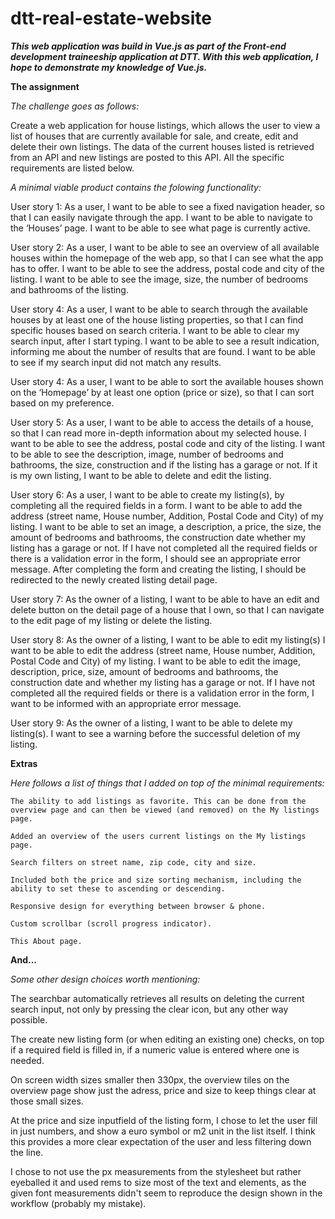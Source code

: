 # dtt-real-estate-website

***This web application was build in Vue.js as part of the Front-end development traineeship application at DTT. With this web application, I hope to demonstrate my knowledge of Vue.js.***

**The assignment**

*The challenge goes as follows:* 

Create a web application for house listings, which allows the user to view a list of houses that are currently available for sale, and create, edit and delete their own listings. The data of the current houses listed is retrieved from an API and new listings are posted to this API. All the specific requirements are listed below.

*A minimal viable product contains the folowing functionality:*

User story 1: As a user, I want to be able to see a fixed navigation header, so that I can easily navigate through the app.
    I want to be able to navigate to the ‘Houses’ page.
    I want to be able to see what page is currently active.

User story 2: As a user, I want to be able to see an overview of all available houses within the homepage of the web app, so that I can see what the app has to offer.
    I want to be able to see the address, postal code and city of the listing.
    I want to be able to see the image, size, the number of bedrooms and bathrooms of the listing.

User story 4: As a user, I want to be able to search through the available houses by at least one of the house listing properties, so that I can find specific houses based on search criteria.
    I want to be able to clear my search input, after I start typing.
    I want to be able to see a result indication, informing me about the number of results that are found.
    I want to be able to see if my search input did not match any results.

User story 4: As a user, I want to be able to sort the available houses shown on the ‘Homepage’ by at least one option (price or size), so that I can sort based on my preference.

User story 5: As a user, I want to be able to access the details of a house, so that I can read more in-depth information about my selected house.
    I want to be able to see the address, postal code and city of the listing.
    I want to be able to see the description, image, number of bedrooms and bathrooms, the size, construction and if the listing has a garage or not.
    If it is my own listing, I want to be able to delete and edit the listing.

User story 6: As a user, I want to be able to create my listing(s), by completing all the required fields in a form.
    I want to be able to add the address (street name, House number, Addition, Postal Code and City) of my listing.
    I want to be able to set an image, a description, a price, the size, the amount of bedrooms and bathrooms, the construction date whether my listing has a garage or not.
    If I have not completed all the required fields or there is a validation error in the form, I should see an appropriate error message.
    After completing the form and creating the listing, I should be redirected to the newly created listing detail page.

User story 7: As the owner of a listing, I want to be able to have an edit and delete button on the detail page of a house that I own, so that I can navigate to the edit page of my listing or delete the listing.

User story 8: As the owner of a listing, I want to be able to edit my listing(s)
    I want to be able to edit the address (street name, House number, Addition, Postal Code and City) of my listing.
    I want to be able to edit the image, description, price, size, amount of bedrooms and bathrooms, the construction date and whether my listing has a garage or not.
    If I have not completed all the required fields or there is a validation error in the form, I want to be informed with an appropriate error message.

User story 9: As the owner of a listing, I want to be able to delete my listing(s).
    I want to see a warning before the successful deletion of my listing.


**Extras**

*Here follows a list of things that I added on top of the minimal requirements:*

    The ability to add listings as favorite. This can be done from the overview page and can then be viewed (and removed) on the My listings page.

    Added an overview of the users current listings on the My listings page.

    Search filters on street name, zip code, city and size.

    Included both the price and size sorting mechanism, including the ability to set these to ascending or descending.

    Responsive design for everything between browser & phone.

    Custom scrollbar (scroll progress indicator).

    This About page.

**And...**

*Some other design choices worth mentioning:*

The searchbar automatically retrieves all results on deleting the current search input, not only by pressing the clear icon, but any other way possible.

The create new listing form (or when editing an existing one) checks, on top if a required field is filled in, if a numeric value is entered where one is needed.

On screen width sizes smaller then 330px, the overview tiles on the overview page show just the adress, price and size to keep things clear at those small sizes.

At the price and size inputfield of the listing form, I chose to let the user fill in just numbers, and show a euro symbol or m2 unit in the list itself. I think this provides a more clear expectation of the user and less filtering down the line.

I chose to not use the px measurements from the stylesheet but rather eyeballed it and used rems to size most of the text and elements, as the given font measurements didn't seem to reproduce the design shown in the workflow (probably my mistake).